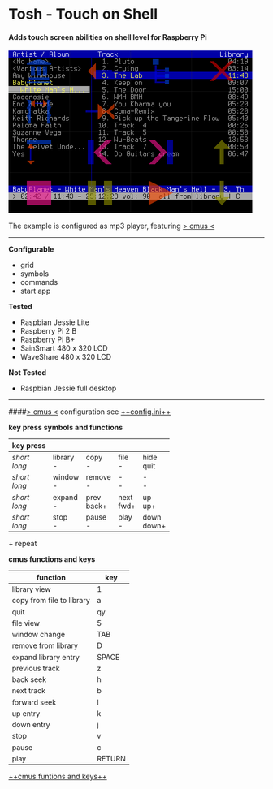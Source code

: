# Tosh - Touch on Shell

#### **Adds touch screen abilities on shell level for Raspberry Pi**

![tosh with cmus](https://github.com/qrti/tosh/blob/master/images/screen.png)

The example is configured as mp3 player, featuring [> cmus <](https://cmus.github.io/)

----------

**Configurable**

 - grid
 - symbols
 - commands
 - start app

**Tested**

 - Raspbian Jessie Lite
 - Raspberry Pi 2 B
 - Raspberry Pi B+
 - SainSmart 480 x 320 LCD
 - WaveShare 480 x 320 LCD

**Not Tested**

- Raspbian Jessie full desktop

----------

####[> cmus <](https://cmus.github.io/) configuration
see [++config.ini++](https://github.com/qrti/tosh/blob/master/source/comfig.ini)

**key press symbols and functions**

|key press      |            |             |            |             |
|---------------|------------|-------------|------------|-------------|
|*short<br>long*|library<br>-|copy<br>-    |file<br>-   |hide<br>quit |
|*short<br>long*|window<br>- |remove<br>-  |-<br>-      |-<br>-       |
|*short<br>long*|expand<br>- |prev<br>back+|next<br>fwd+|up<br>up+    |
|*short<br>long*|stop<br>-   |pause<br>-   |play<br>-   |down<br>down+|
\+ repeat

**cmus functions and keys**

|function                 |key   |
|-------------------------|------|
|library view             |1     |
|copy from file to library|a     |
|quit                     |qy    |
|file view                |5     |
|window change            |TAB   |
|remove from library      |D     |
|expand library entry     |SPACE |
|previous track           |z     |
|back seek                |h     |
|next track               |b     |
|forward seek             |l     |
|up entry                 |k     |
|down entry               |j     |
|stop                     |v     |
|pause                    |c     |
|play                     |RETURN|

[++cmus funtions and keys++](https://github.com/cmus/cmus/blob/master/Doc/cmus.txt)














